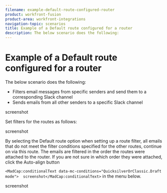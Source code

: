```yaml
---
filename: example-default-route-configured-router
product: workfront-fusion
product-area: workfront-integrations
navigation-topic: scenarios
title: Example of a Default route configured for a router
description: The below scenario does the following:
---
```


# Example of a Default route configured for a router

The below scenario does the following:

* Filters email messages from specific senders and send them to a corresponding Slack channel
* Sends emails from all other senders to a specific Slack channel

<!--
<p data-mc-conditions="QuicksilverOrClassic.Draft mode">screenshot</p>
-->

screenshot

Set filters for the routes as follows:

<!--
<p data-mc-conditions="QuicksilverOrClassic.Draft mode">screenshot</p>
-->

screenshot

By selecting the Default route option when setting up a route filter, all emails that do not meet the filter conditions specified for the other routes, continue on via this route. The emails are filtered in the order the routes were attached to the router. If you are not sure in which order they were attached, click the Auto-align button

<!--
<MadCap:conditionalText data-mc-conditions="QuicksilverOrClassic.Draft mode">
screenshot
</MadCap:conditionalText>
-->

`<MadCap:conditionalText data-mc-conditions="QuicksilverOrClassic.Draft mode">  screenshot</MadCap:conditionalText>` in the menu below.

<!--
<p data-mc-conditions="QuicksilverOrClassic.Draft mode">screenshot</p>
-->

screenshot
